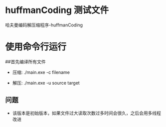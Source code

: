 # huffmanCoding 测试文件
哈夫曼编码解压缩程序-huffmanCoding

# 使用命令行运行
##首先编译所有文件 
- 压缩: ./main.exe -c filename

- 解压: ./main.exe -u source target
## 问题
- 该版本是初始版本，如果文件过大读取次数过多时间会很久，之后会用多线程改进